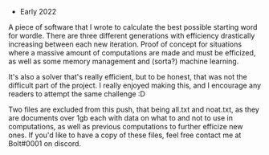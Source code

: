 - Early 2022

A piece of software that I wrote to calculate the best possible starting word for wordle.
There are three different generations with efficiency drastically increasing between each new iteration.
Proof of concept for situations where a massive amount of computations are made and must be efficized, as well as some memory management and (sorta?) machine learning.

It's also a solver that's really efficient, but to be honest, that was not the difficult part of the project. I really enjoyed making this, and I encourage any readers to attempt the same challenge :D

Two files are excluded from this push, that being all.txt and noat.txt, as they are documents over 1gb each with data on what to and not to use in computations, as well as previous computations to further efficize new ones. If you'd like to have a copy of these files, feel free contact me at Bolt#0001 on discord.
